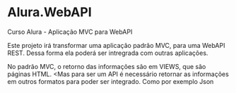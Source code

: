 # Alura.WebAPI
Curso Alura - Aplicação MVC para WebAPI

Este projeto irá transformar uma aplicação padrão MVC, para uma WebAPI REST. Dessa forma ela poderá ser intregrada com outras aplicações.

No padrão MVC, o retorno das informações são em VIEWS, que são páginas HTML. <Mas para ser um API é necessário retornar as informações em outros formatos para poder ser integrado.
Como por exemplo Json
